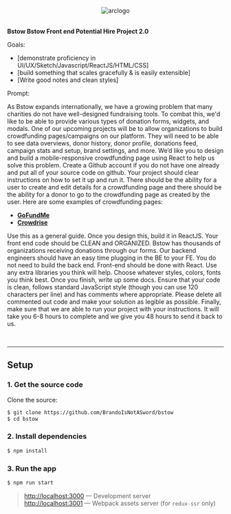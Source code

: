 <p align="center">
  <img alt="arclogo" src="https://cloud.githubusercontent.com/assets/3068563/23199029/55e9d55a-f8aa-11e6-91a2-74b82db3813c.png"><br><br>
</p>

**Bstow Bstow Front end Potential Hire Project 2.0**

Goals:
- [demonstrate proficiency in UI/UX/Sketch/Javascript/ReactJS/HTML/CSS]
- [build something that scales gracefully & is easily extensible]
- [Write good notes and clean styles]

Prompt:

As Bstow expands internationally, we have a growing problem that many charities do not have
well-designed fundraising tools. To combat this, we'd like to be able to provide various types of
donation forms, widgets, and modals. One of our upcoming projects will be to allow
organizations to build crowdfunding pages/campaigns on our platform. They will need to be able
to see data overviews, donor history, donor profile, donations feed, campaign stats and setup,
brand settings, and more.
We’d like you to design and build a mobile-responsive crowdfunding page using React to help
us solve this problem. Create a Github account if you do not have one already and put all of
your source code on github. Your project should clear instructions on how to set it up and run it.
There should be the ability for a user to create and edit details for a crowdfunding page and
there should be the ability for a donor to go to the crowdfunding page as created by the user.
Here are some examples of crowdfunding pages:
- **[GoFundMe](https://www.gofundme.com/1st-year-teacher-classroom-expense)**
- **[Crowdrise](https://www.crowdrise.com/o/en/campaign/pathfinders3)**

Use this as a general guide. Once you design this, build it in ReactJS.
Your front end code should be CLEAN and ORGANIZED. Bstow has thousands of
organizations receiving donations through our forms. Our backend engineers should have an
easy time plugging in the BE to your FE. You do not​ need to build the back end.
Front-end should be done with React. Use any extra libraries you think will help. Choose
whatever styles, colors, fonts you think best. Once you finish, write up some docs. Ensure that
your code is clean, follows standard JavaScript style (though you can use 120 characters per
line) and has comments where appropriate.
Please delete all commented out code and make your solution as legible as possible.
Finally, make sure that we are able to run your project with your instructions.
It will take you 6-8 hours to complete and we give you 48 hours to send it back to us.

<br>
<hr>

## Setup

### 1. Get the source code

Clone the source:
```sh
$ git clone https://github.com/BrandoIsNotASword/bstow
$ cd bstow
```

### 2. Install dependencies

```sh
$ npm install
```

### 3. Run the app

```sh
$ npm run start
```

> [http://localhost:3000](http://localhost:3000) — Development server<br>
> [http://localhost:3001](http://localhost:3001) — Webpack assets server (for `redux-ssr` only)<br>